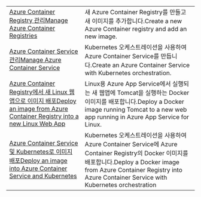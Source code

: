 |  |  |
|---------|---------|
| <span data-ttu-id="f2531-101">[Azure Container Registry 관리][1]</span><span class="sxs-lookup"><span data-stu-id="f2531-101">[Manage Azure Container Registries][1]</span></span> | <span data-ttu-id="f2531-102">새 Azure Container Registry를 만들고 새 이미지를 추가합니다.</span><span class="sxs-lookup"><span data-stu-id="f2531-102">Create a new Azure Container registry and add an new image.</span></span> | 
| <span data-ttu-id="f2531-103">[Azure Container Service 관리][2]</span><span class="sxs-lookup"><span data-stu-id="f2531-103">[Manage Azure Container Service][2]</span></span> | <span data-ttu-id="f2531-104">Kubernetes 오케스트레이션을 사용하여 Azure Container Service를 만듭니다.</span><span class="sxs-lookup"><span data-stu-id="f2531-104">Create an Azure Container Service with Kubernetes orchestration.</span></span> | 
| <span data-ttu-id="f2531-105">[Azure Container Registry에서 새 Linux 웹앱으로 이미지 배포][3]</span><span class="sxs-lookup"><span data-stu-id="f2531-105">[Deploy an image from Azure Container Registry into a new Linux Web App][3]</span></span> | <span data-ttu-id="f2531-106">Linux용 Azure App Service에서 실행되는 새 웹앱에 Tomcat을 실행하는 Docker 이미지를 배포합니다.</span><span class="sxs-lookup"><span data-stu-id="f2531-106">Deploy a Docker image running Tomcat to a new web app running in Azure App Service for Linux.</span></span> | 
| <span data-ttu-id="f2531-107">[Azure Container Service 및 Kubernetes로 이미지 배포][4]</span><span class="sxs-lookup"><span data-stu-id="f2531-107">[Deploy an image into Azure Container Service and Kubernetes][4]</span></span> | <span data-ttu-id="f2531-108">Kubernetes 오케스트레이션을 사용하여 Azure Container Service에 Azure Container Registry의 Docker 이미지를 배포합니다.</span><span class="sxs-lookup"><span data-stu-id="f2531-108">Deploy a Docker image from Azure Container Registry into Azure Container Service with Kubernetes orchestration</span></span> |

[1]: https://azure.microsoft.com/resources/samples/acr-java-manage-azure-container-registry/
[2]: https://azure.microsoft.com/resources/samples/acs-java-manage-azure-container-service/
[3]: https://azure.microsoft.com/resources/samples/app-service-java-deploy-image-from-acr-to-linux/
[4]: https://azure.microsoft.com/resources/samples/aad-java-browse-graph-and-manage-roles/
